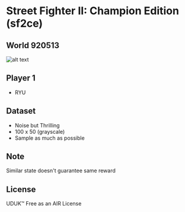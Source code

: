 # Street Fighter II: Champion Edition (sf2ce)

## World 920513

![alt text](https://raw.githubusercontent.com/soundbooze/soundbooze-vision/master/sf2/sync/pretrained/920513.png "920513")

## Player 1

- RYU

## Dataset

- Noise but Thrilling
- 100 x 50 (grayscale)
- Sample as much as possible

## Note

Similar state doesn't guarantee same reward

## License

UDUK™ Free as an AIR License
